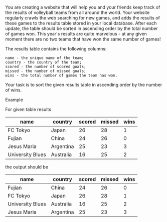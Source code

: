 You are creating a website that will help you and your friends keep track of the results of volleyball teams from all around the world. Your website regularly crawls the web searching for new games, and adds the results of these games to the results table stored in your local database. After each update, the table should be sorted in ascending order by the total number of games won. This year's results are quite marvelous - at any given moment there are no two teams that have won the same number of games!

The results table contains the following columns:

    name - the unique name of the team;
    country - the country of the team;
    scored - the number of scored goals;
    missed - the number of missed goals;
    wins - the total number of games the team has won.

Your task is to sort the given results table in ascending order by the number of wins.

Example

For given table results

|name |	country  |	scored |missed | wins
|----|----|----|----|----|
|FC Tokyo |	Japan |	26 |28 |1
|Fujian  | China |	24 |26 |0
|Jesus Maria |	Argentina | 25 |23 |3
|University Blues | Australia | 16 |25 |2

the output should be

|name |	country | scored |missed |	wins
|----|----|----|----|----|
|Fujian | China | 24 |26 |0
|FC Tokyo |	Japan |	26 | 28 | 1
|University Blues |	Australia |	16 | 25 | 2
|Jesus Maria | Argentina  |	25 | 23 |3



